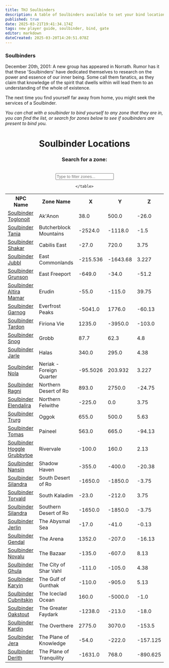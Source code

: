 ```yaml
---
title: THJ Soulbinders
description: A table of Soulbinders available to set your bind location across Norrath!
published: true
date: 2025-03-21T19:41:34.174Z
tags: new player guide, soulbinder, bind, gate
editor: markdown
dateCreated: 2025-03-20T14:20:51.078Z
---
```


<div class="blurb-container">
    <h3>Soulbinders</h3>
    <p>
        December 20th, 2001: A new group has appeared in Norrath. Rumor has it that these 'Soulbinders' 
        have dedicated themselves to research on the power and essence of our inner being. Some call them fanatics, 
        as they claim that knowledge of the spirit that dwells within will lead them to an understanding of the whole of existence. 
    </p>
    <p>
        The next time you find yourself far away from home, you might seek the services of a Soulbinder.
    </p>
    <p class="ooc">
        <em>You can chat with a soulbinder to bind yourself to any zone that they are in, you can find the list, or search for zones below to see if soulbinders are present to bind you.</em>
    </p>
</div>
<div align='center'>
<div class="search-container">
    <h1>Soulbinder Locations</h1>
    <h3>Search for a zone:</h3><br>
    <input type="text" id="searchInput" onkeyup="searchTable()" placeholder="Type to filter zones...">
</div>
<table id="soulbinderTable">
    <tr>
            <th>NPC Name</th>
            <th>Zone Name</th>
            <th>X</th>
            <th>Y</th>
            <th>Z</th>
        </tr>
        <tr>
    <td><a href="https://thjdi.cc/npc/55152">Soulbinder Toglonoit</a></td>
    <td>Ak'Anon</td>
    <td>38.0</td>
    <td>500.0</td>
    <td>-26.0</td>
</tr>
<tr>
    <td><a href="https://thjdi.cc/npc/68136">Soulbinder Tania</a></td>
    <td>Butcherblock Mountains</td>
    <td>-2524.0</td>
    <td>-1118.0</td>
    <td>-1.5</td>
</tr>
<tr>
    <td><a href="https://thjdi.cc/npc/106117">Soulbinder Shakar</a></td>
    <td>Cabilis East</td>
    <td>-27.0</td>
    <td>720.0</td>
    <td>3.75</td>
</tr>
<tr>
    <td><a href="https://thjdi.cc/npc/408170">Soulbinder Jubbl</a></td>
    <td>East Commonlands</td>
    <td>-215.536</td>
    <td>-1643.68</td>
    <td>3.227</td>
</tr>
<tr>
    <td><a href="https://thjdi.cc/npc/10191">Soulbinder Grunson</a></td>
    <td>East Freeport</td>
    <td>-649.0</td>
    <td>-34.0</td>
    <td>-51.2</td>
</tr>
<tr>
    <td><a href="https://thjdi.cc/npc/24035">Soulbinder Altira Mamar</a></td>
    <td>Erudin</td>
    <td>-55.0</td>
    <td>-115.0</td>
    <td>39.75</td>
</tr>
<tr>
    <td><a href="https://thjdi.cc/npc/30089">Soulbinder Garnog</a></td>
    <td>Everfrost Peaks</td>
    <td>-5041.0</td>
    <td>1776.0</td>
    <td>-60.13</td>
</tr>
<tr>
    <td><a href="https://thjdi.cc/npc/84291">Soulbinder Tardon</a></td>
    <td>Firiona Vie</td>
    <td>1235.0</td>
    <td>-3950.0</td>
    <td>-103.0</td>
</tr>
<tr>
    <td><a href="https://thjdi.cc/npc/27003">Soulbinder Snog</a></td>
    <td>Grobb</td>
    <td>87.7</td>
    <td>62.3</td>
    <td>4.8</td>
</tr>
<tr>
    <td><a href="https://thjdi.cc/npc/37010">Soulbinder Jarle</a></td>
    <td>Halas</td>
    <td>340.0</td>
    <td>295.0</td>
    <td>4.38</td>
</tr>
<tr>
    <td><a href="https://thjdi.cc/npc/25168">Soulbinder Nola</a></td>
    <td>Neriak - Foreign Quarter</td>
    <td>-95.5026</td>
    <td>203.932</td>
    <td>3.227</td>
</tr>
<tr>
    <td><a href="https://thjdi.cc/npc/35096">Soulbinder Ragni</a></td>
    <td>Northern Desert of Ro</td>
    <td>893.0</td>
    <td>2750.0</td>
    <td>-24.75</td>
</tr>
<tr>
    <td><a href="https://thjdi.cc/npc/23054">Soulbinder Elendalira</a></td>
    <td>Northern Felwithe</td>
    <td>-225.0</td>
    <td>0.0</td>
    <td>3.75</td>
</tr>
<tr>
    <td><a href="https://thjdi.cc/npc/69087">Soulbinder Trurg</a></td>
    <td>Oggok</td>
    <td>655.0</td>
    <td>500.0</td>
    <td>5.63</td>
</tr>
<tr>
    <td><a href="https://thjdi.cc/npc/45095">Soulbinder Tomas</a></td>
    <td>Paineel</td>
    <td>563.0</td>
    <td>665.0</td>
    <td>-94.13</td>
</tr>
<tr>
    <td><a href="https://thjdi.cc/npc/33187">Soulbinder Hoggle Grubbytoe</a></td>
    <td>Rivervale</td>
    <td>-100.0</td>
    <td>160.0</td>
    <td>2.13</td>
</tr>
<tr>
    <td><a href="https://thjdi.cc/npc/160345">Soulbinder Nansin</a></td>
    <td>Shadow Haven</td>
    <td>-355.0</td>
    <td>-400.0</td>
    <td>-20.38</td>
</tr>
<tr>
    <td><a href="https://thjdi.cc/npc/34215">Soulbinder Silandra</a></td>
    <td>South Desert of Ro</td>
    <td>-1650.0</td>
    <td>-1850.0</td>
    <td>-3.75</td>
</tr>
<tr>
    <td><a href="https://thjdi.cc/npc/60123">Soulbinder Torvald</a></td>
    <td>South Kaladim</td>
    <td>-23.0</td>
    <td>-212.0</td>
    <td>3.75</td>
</tr>
<tr>
    <td><a href="https://thjdi.cc/npc/34215">Soulbinder Silandra</a></td>
    <td>Southern Desert of Ro</td>
    <td>-1650.0</td>
    <td>-1850.0</td>
    <td>-3.75</td>
</tr>
<tr>
    <td><a href="https://thjdi.cc/npc/279123">Soulbinder Jerlin</a></td>
    <td>The Abysmal Sea</td>
    <td>-17.0</td>
    <td>-41.0</td>
    <td>-0.13</td>
</tr>
<tr>
    <td><a href="https://thjdi.cc/npc/32145">Soulbinder Gendal</a></td>
    <td>The Arena</td>
    <td>1352.0</td>
    <td>-207.0</td>
    <td>-16.13</td>
</tr>
<tr>
    <td><a href="https://thjdi.cc/npc/1033">Soulbinder Novalu</a></td>
    <td>The Bazaar</td>
    <td>-135.0</td>
    <td>-607.0</td>
    <td>8.13</td>
</tr>
<tr>
    <td><a href="https://thjdi.cc/npc/155375">Soulbinder Ghula</a></td>
    <td>The City of Shar Vahl</td>
    <td>-111.0</td>
    <td>-105.0</td>
    <td>4.38</td>
</tr>
<tr>
    <td><a href="https://thjdi.cc/npc/181250">Soulbinder Karyin</a></td>
    <td>The Gulf of Gunthak</td>
    <td>-110.0</td>
    <td>-905.0</td>
    <td>5.13</td>
</tr>
<tr>
    <td><a href="https://thjdi.cc/npc/110375">Soulbinder Cubnitskin</a></td>
    <td>The Iceclad Ocean</td>
    <td>160.0</td>
    <td>-5000.0</td>
    <td>-1.0</td>
</tr>
<tr>
    <td><a href="https://thjdi.cc/npc/54095">Soulbinder Oakstout</a></td>
    <td>The Greater Faydark</td>
    <td>-1238.0</td>
    <td>-213.0</td>
    <td>-18.0</td>
</tr>
<tr>
    <td><a href="https://thjdi.cc/npc/96015">Soulbinder Kardin</a></td>
    <td>The Overthere</td>
    <td>2775.0</td>
    <td>3070.0</td>
    <td>-153.5</td>
</tr>
<tr>
    <td><a href="https://thjdi.cc/npc/201275">Soulbinder Jera</a></td>
    <td>The Plane of Knowledge</td>
    <td>-54.0</td>
    <td>-222.0</td>
    <td>-157.125</td>
</tr>
<tr>
    <td><a href="https://thjdi.cc/npc/202091">Soulbinder Derith</a></td>
    <td>The Plane of Tranquility</td>
    <td>-1631.0</td>
    <td>768.0</td>
    <td>-890.625</td>
</tr>

    </table>
</div>